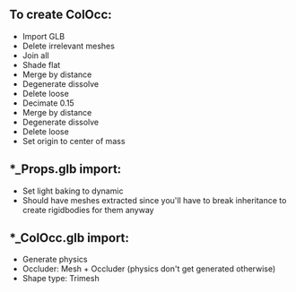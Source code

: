 ## To create ColOcc:
 - Import GLB
 - Delete irrelevant meshes
 - Join all
 - Shade flat
 - Merge by distance
 - Degenerate dissolve
 - Delete loose
 - Decimate 0.15
 - Merge by distance
 - Degenerate dissolve
 - Delete loose
 - Set origin to center of mass
 
## *_Props.glb import:
 - Set light baking to dynamic
 - Should have meshes extracted since you'll have to break inheritance to create rigidbodies for them anyway
 
## *_ColOcc.glb import:
 - Generate physics
 - Occluder: Mesh + Occluder (physics don't get generated otherwise)
 - Shape type: Trimesh
